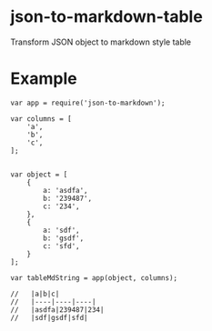 # json-to-markdown-table
Transform JSON object to markdown style table

# Example



```
var app = require('json-to-markdown');

var columns = [
    'a',
    'b',
    'c',
];


var object = [
    {
        a: 'asdfa',
        b: '239487',
        c: '234',
    },
    {
        a: 'sdf',
        b: 'gsdf',
        c: 'sfd',
    }
];

var tableMdString = app(object, columns);

//   |a|b|c|
//   |----|----|----|
//   |asdfa|239487|234|
//   |sdf|gsdf|sfd|


```

